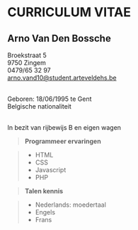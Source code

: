 CURRICULUM VITAE
================

Arno Van Den Bossche
-------------

Broekstraat 5 <br>
9750 Zingem <br>
0479/65 32 97 <br>
arno.vand10@student.arteveldehs.be <br><br>

Geboren: 18/06/1995 te Gent <br>
Belgische nationaliteit <br><br>

In bezit van rijbewijs B en eigen wagen <br>


>**Programmeer ervaringen**

>- HTML <br>
>- CSS
>- Javascript
>- PHP

>**Talen kennis**

>- Nederlands: moedertaal
>- Engels
>- Frans